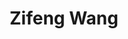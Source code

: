 ---
layout: page
title: Zifeng Wang
order: 2023-06
grad_date: 'July 2023'
lastname: Wang
description: PhD Graduate
importance: 1
category: work
current: false 
position: Graduate
current_pos: Google
Thesis: Effective and Efficient Continual Learning
---